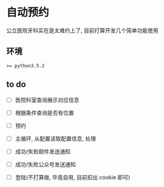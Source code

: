 # 自动预约

公立医院牙科实在是太难约上了, 目前打算开发几个简单功能使用

## 环境

    >= python3.5.2

## to do

 - [ ] 医院科室查询展示对应信息
 - [ ] 根据条件查询是否有位置
 - [ ] 预约
 - [ ] 主循环, 从配置读取配置信息, 处理
 - [ ] 成功/失败邮件发送通知
 - [ ] 成功/失败公众号发送通知
 
 
 - [ ] 登陆(不打算做, 毕竟自用, 目前扣出 cookie 即可)
